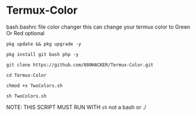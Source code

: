 # Termux-Color
bash.bashrc file color changer this can change your termux color to Green Or Red optional


``pkg update && pkg upgrade -y``

``pkg install git bash php -y``

``git clone https://github.com/080HACKER/Termux-Color.git``

``cd Termux-Color``

``chmod +x TwoColors.sh``

``sh TwoColors.sh``

<R> NOTE:
  <standard> THIS SCRIPT MUST RUN WITH ``sh`` not a bash or ./
